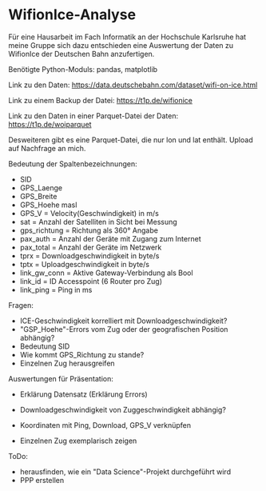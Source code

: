 # WifionIce-Analyse

Für eine Hausarbeit im Fach Informatik an der Hochschule Karlsruhe hat meine Gruppe sich dazu entschieden eine Auswertung der Daten zu WifionIce der Deutschen Bahn anzufertigen.

Benötigte Python-Moduls: pandas, matplotlib

Link zu den Daten: https://data.deutschebahn.com/dataset/wifi-on-ice.html

Link zu einem Backup der Datei: https://t1p.de/wifionice

Link zu den Daten in einer Parquet-Datei der Daten: https://t1p.de/woiparquet

Desweiteren gibt es eine Parquet-Datei, die nur lon und lat enthält. Upload auf Nachfrage an mich.

Bedeutung der Spaltenbezeichnungen:
  - SID
  - GPS_Laenge
  - GPS_Breite
  - GPS_Hoehe masl
  - GPS_V = Velocity(Geschwindigkeit) in m/s
  - sat = Anzahl der Satelliten in Sicht bei Messung
  - gps_richtung = Richtung als 360° Angabe
  - pax_auth = Anzahl der Geräte mit Zugang zum Internet
  - pax_total = Anzahl der Geräte im Netzwerk
  - tprx = Downloadgeschwindigkeit in byte/s
  - tptx = Uploadgeschwindigkeit in byte/s
  - link_gw_conn = Aktive Gateway-Verbindung als Bool
  - link_id = ID Accesspoint (6 Router pro Zug)
  - link_ping = Ping in ms

Fragen:
  - ICE-Geschwindigkeit korrelliert mit Downloadgeschwindigkeit?
  - "GSP_Hoehe"-Errors vom Zug oder der geografischen Position abhängig?
  - Bedeutung SID
  - Wie kommt GPS_Richtung zu stande?
  - Einzelnen Zug herausgreifen

Auswertungen für Präsentation:
  - Erklärung Datensatz (Erklärung Errors)
  - Downloadgeschwindigkeit von Zuggeschwindigkeit abhängig?

  - Koordinaten mit Ping, Download, GPS_V verknüpfen
  - Einzelnen Zug exemplarisch zeigen

ToDo:
- herausfinden, wie ein "Data Science"-Projekt durchgeführt wird
- PPP erstellen
